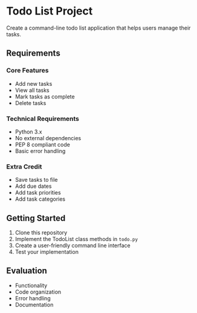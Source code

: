 # Todo List Project

Create a command-line todo list application that helps users manage their tasks.

## Requirements

### Core Features
- Add new tasks
- View all tasks
- Mark tasks as complete
- Delete tasks

### Technical Requirements
- Python 3.x
- No external dependencies
- PEP 8 compliant code
- Basic error handling

### Extra Credit
- Save tasks to file
- Add due dates
- Add task priorities
- Add task categories

## Getting Started
1. Clone this repository
2. Implement the TodoList class methods in `todo.py`
3. Create a user-friendly command line interface
4. Test your implementation

## Evaluation
- Functionality
- Code organization
- Error handling
- Documentation


